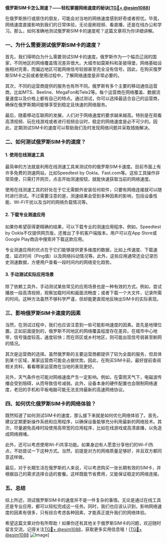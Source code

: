 **俄罗斯SIM卡怎么测速？——轻松掌握网络速度的秘诀[[TG💪+ @esim1088](https://t.me/s/esim1088)]**

在俄罗斯旅行或居住的朋友，可能会对当地的网络速度感到好奇或者担忧。毕竟，网络速度直接影响到我们的日常体验，无论是刷视频、看直播，还是在线办公和学习。那么，如何准确地测试俄罗斯SIM卡的速度呢？这篇文章将为你详细讲解。

### 一、为什么需要测试俄罗斯SIM卡的速度？

首先，我们得明白为什么需要测试SIM卡的速度。俄罗斯作为一个幅员辽阔的国家，不同地区的网络覆盖情况差异很大。大城市如莫斯科和圣彼得堡，网络基础设施相对完善，而偏远地区可能网络信号较弱甚至完全没有信号。因此，在购买俄罗斯SIM卡之前或者使用过程中，了解网络速度是非常必要的。

其次，不同的运营商提供的服务也有所不同。俄罗斯有多个主要的移动通信运营商，比如MTS、Beeline、MegaFon和Tele2等。每个运营商在网络覆盖、数据流量速度以及价格上都有自己的特点。通过测试，你可以选择最适合自己的运营商，确保在俄罗斯期间能够享受到稳定且快速的网络服务。

最后，随着移动互联网的发展，人们对于网络速度的要求越来越高。特别是在观看高清视频、玩在线游戏或者进行视频会议时，稳定的网络速度是必不可少的。因此，定期测试SIM卡的速度可以帮助我们及时发现网络问题并采取措施解决。

### 二、如何测试俄罗斯SIM卡的速度？

#### 1. 使用在线测速工具

最简单的方法就是利用在线测速工具来测试你的俄罗斯SIM卡速度。目前市面上有许多免费的测速网站，比如Speedtest by Ookla、Fast.com等。这些工具操作非常简便，只需打开网页，点击开始测速按钮，就能快速获取当前的网络速度。

使用在线测速工具的好处在于它无需额外安装任何软件，只要有网络连接就可以随时进行测试。不过需要注意的是，测速结果会受到多种因素的影响，包括设备性能、Wi-Fi干扰以及当时的网络负载情况等。

#### 2. 下载专业测速应用

如果你希望获得更精确的结果，可以下载专业的测速应用程序。例如，Speedtest by Ookla不仅提供网页版，还推出了手机客户端版本。用户可以在App Store或Google Play商店中搜索并下载这款应用。

专业测速应用的优点在于它们能够提供更多维度的数据，比如上传速度、下载速度、延迟时间（Ping值）以及网络抖动情况等。此外，这些应用通常还会记录历史测速数据，方便用户查看一段时间内的网络变化趋势。

#### 3. 手动测试实际应用场景

除了依赖工具外，手动测试某些常见的应用场景也是一种有效的方式。例如，尝试播放一段高清视频，观察加载时间和画面流畅度；或者下载一个大文件，记录所需的时间。这种方法虽然不够科学严谨，但却能更直观地反映出SIM卡的实际表现。

### 三、影响俄罗斯SIM卡速度的因素

当然，在测试过程中，我们也应该注意到一些可能影响速度的因素。首先是地理位置。正如前面提到的，俄罗斯不同地区的网络覆盖程度存在差异。在城市中心地带，信号强度较高，速度较快；而在郊区或乡村地区，则可能出现信号弱甚至断网的情况。

其次是运营商的选择。虽然俄罗斯的主要运营商都提供了较为全面的服务，但具体到某个区域，某家运营商可能会占据优势。因此，在购买SIM卡前，最好提前查阅相关资料，看看哪家运营商在当地的表现更好。

另外，天气条件也可能对网络速度产生一定影响。例如，在雷雨天气下，电磁波传播会受到阻碍，从而导致信号减弱。此外，设备本身的硬件配置也会限制网络速度，老旧的手机和平板电脑可能无法支持最新的高速网络协议。

### 四、如何优化俄罗斯SIM卡的网络体验？

既然知道了如何测试SIM卡的速度，那么接下来就是如何优化网络体验了。首先，建议定期更新操作系统和应用程序，以确保设备能够充分利用最新的网络技术。其次，尽量避免高峰时段使用高带宽的应用程序，比如在线游戏或高清直播，以免造成网络拥堵。

此外，还可以考虑使用Wi-Fi共享功能。如果身边有人愿意分享他们的Wi-Fi热点，不妨尝试一下这种方式。当然，前提是对方的网络质量足够好，并且双方都同意这样做。

最后，对于长期生活在俄罗斯的人来说，可以考虑购买一张长期有效的SIM卡，并根据自己的需求选择合适的套餐。这样既能节省费用，又能保证稳定的网络连接。

### 五、总结

综上所述，测试俄罗斯SIM卡的速度并不是一件复杂的事情。无论是通过在线工具还是专业应用，都可以轻松完成这一任务。同时，我们也应该认识到，影响网络速度的因素有很多，只有综合考虑各种因素，才能真正提升我们的网络体验。

希望这篇文章对你有所帮助！如果你还有其他关于俄罗斯SIM卡的问题，欢迎随时留言交流。记得关注[TG💪+ @esim1088](https://t.me/s/esim1088)，获取更多实用信息哦！[[TG💪+ @esim1088](https://t.me/s/esim1088) ![Image](https://i.postimg.cc/4NQfJmqS/Snipaste-2025-05-13-00-14-12.png)]